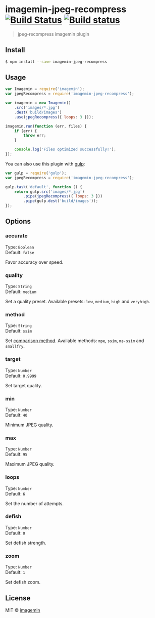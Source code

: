 # imagemin-jpeg-recompress [![Build Status](http://img.shields.io/travis/imagemin/imagemin-jpeg-recompress.svg?style=flat)](https://travis-ci.org/imagemin/imagemin-jpeg-recompress) [![Build status](https://ci.appveyor.com/api/projects/status/gl9i2tudi4oggk0v)](https://ci.appveyor.com/project/ShinnosukeWatanabe/imagemin-jpeg-recompress)

> jpeg-recompress imagemin plugin


## Install

```bash
$ npm install --save imagemin-jpeg-recompress
```


## Usage

```js
var Imagemin = require('imagemin');
var jpegRecompress = require('imagemin-jpeg-recompress');

var imagemin = new Imagemin()
	.src('images/*.jpg')
	.dest('build/images')
	.use(jpegRecompress({ loops: 3 }));

imagemin.run(function (err, files) {
	if (err) {
		throw err;
	}

	console.log('Files optimized successfully!'); 
});
```

You can also use this plugin with [gulp](http://gulpjs.com):

```js
var gulp = require('gulp');
var jpegRecompress = require('imagemin-jpeg-recompress');

gulp.task('default', function () {
	return gulp.src('images/*.jpg')
		.pipe(jpegRecompress({ loops: 3 }))
		.pipe(gulp.dest('build/images'));
});
```


## Options

### accurate

Type: `Boolean`  
Default: `false`

Favor accuracy over speed.

### quality

Type: `String`  
Default: `medium`

Set a quality preset. Available presets: `low`, `medium`, `high` and `veryhigh`.

### method

Type: `String`  
Default: `ssim`

Set [comparison method](https://github.com/danielgtaylor/jpeg-archive#image-comparison-metrics). 
Available methods: `mpe`, `ssim`, `ms-ssim` and `smallfry`.

### target

Type: `Number`  
Default: `0.9999`

Set target quality.

### min

Type: `Number`  
Default: `40`

Minimum JPEG quality.

### max

Type: `Number`  
Default: `95`

Maximum JPEG quality.

### loops

Type: `Number`  
Default: `6`

Set the number of attempts.

### defish

Type: `Number`  
Default: `0`

Set defish strength.

### zoom

Type: `Number`  
Default: `1`

Set defish zoom.


## License

MIT © [imagemin](https://github.com/imagemin)
